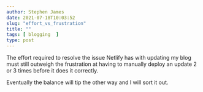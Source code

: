 ```yaml
---
author: Stephen James
date: 2021-07-18T10:03:52
slug: "effort_vs_frustration"
title: ""
tags: [ blogging  ]
type: post
---
```

The effort required to resolve the issue Netlify has with updating my blog must still outweigh the frustration at having to manually deploy an update 2 or 3 times before it does it correctly. 

Eventually the balance will tip the other way and I will sort it out. 
